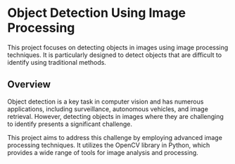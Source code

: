 # Object Detection Using Image Processing
This project focuses on detecting objects in images using image processing techniques. It is particularly designed to detect objects that are difficult to identify using traditional methods.

## Overview
Object detection is a key task in computer vision and has numerous applications, including surveillance, autonomous vehicles, and image retrieval. However, detecting objects in images where they are challenging to identify presents a significant challenge.

This project aims to address this challenge by employing advanced image processing techniques. It utilizes the OpenCV library in Python, which provides a wide range of tools for image analysis and processing.
